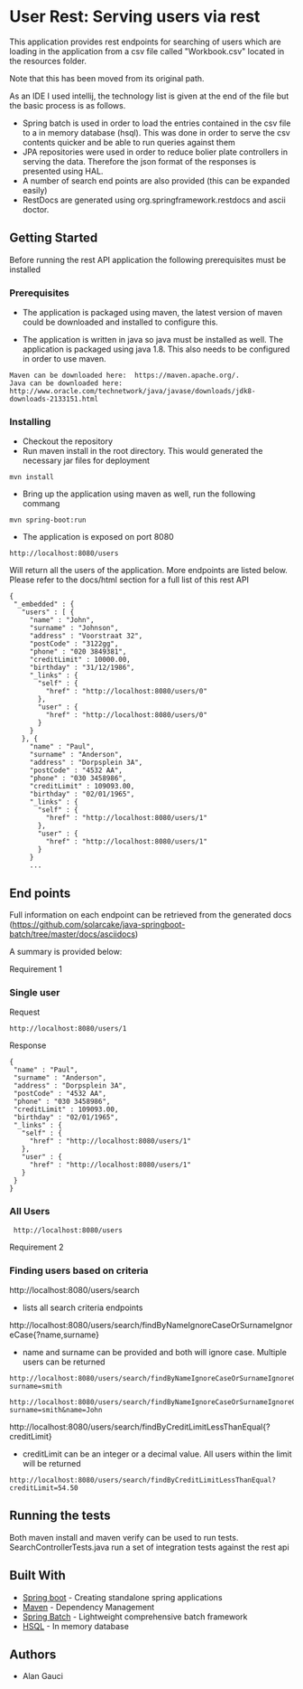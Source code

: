 # User Rest: Serving users via rest

This application provides rest endpoints for searching of users which are loading in the application from a csv file called "Workbook.csv" located in the resources folder.

Note that this has been moved from its original path. 

As an IDE I used intellij, the technology list is given at the end of the file but the basic process is as follows.

- Spring batch is used in order to load the entries contained in the csv file to a in memory database (hsql). This was done in order to serve the csv contents quicker and be able to run queries against them
- JPA repositories were used in order to reduce bolier plate controllers in serving the data. Therefore the json format of the responses is presented using HAL.
- A number of search end points are also provided (this can be expanded easily)
- RestDocs are generated using org.springframework.restdocs and ascii doctor.

## Getting Started

Before running the rest API application the following prerequisites must be installed

### Prerequisites

 - The application is packaged using maven, the latest version of maven could be downloaded and installed
   to configure this.
  
 - The application is written in java so java must be installed as well. The application is packaged using java 1.8. This also needs
   to be configured in order to use maven.


```
Maven can be downloaded here:  https://maven.apache.org/.
Java can be downloaded here: http://www.oracle.com/technetwork/java/javase/downloads/jdk8-downloads-2133151.html
```

### Installing

- Checkout the repository
- Run maven install in the root directory. This would generated the necessary jar files for deployment

```
mvn install
```

- Bring up the application using maven as well, run the following commang

 ```
 mvn spring-boot:run
 ```

- The application is exposed on port 8080

 ```
http://localhost:8080/users
 ```
Will return all the users of the application. More endpoints are listed below. Please refer to the docs/html section for a full list of this rest API
 ```
{
  "_embedded" : {
    "users" : [ {
      "name" : "John",
      "surname" : "Johnson",
      "address" : "Voorstraat 32",
      "postCode" : "3122gg",
      "phone" : "020 3849381",
      "creditLimit" : 10000.00,
      "birthday" : "31/12/1986",
      "_links" : {
        "self" : {
          "href" : "http://localhost:8080/users/0"
        },
        "user" : {
          "href" : "http://localhost:8080/users/0"
        }
      }
    }, {
      "name" : "Paul",
      "surname" : "Anderson",
      "address" : "Dorpsplein 3A",
      "postCode" : "4532 AA",
      "phone" : "030 3458986",
      "creditLimit" : 109093.00,
      "birthday" : "02/01/1965",
      "_links" : {
        "self" : {
          "href" : "http://localhost:8080/users/1"
        },
        "user" : {
          "href" : "http://localhost:8080/users/1"
        }
      } 
      ...
   ```
## End points

Full information on each endpoint can be retrieved from the generated docs (https://github.com/solarcake/java-springboot-batch/tree/master/docs/asciidocs)

A summary is provided below:

Requirement 1

### Single user

Request
 ```
 http://localhost:8080/users/1
 ```
Response
 ```
{
  "name" : "Paul",
  "surname" : "Anderson",
  "address" : "Dorpsplein 3A",
  "postCode" : "4532 AA",
  "phone" : "030 3458986",
  "creditLimit" : 109093.00,
  "birthday" : "02/01/1965",
  "_links" : {
    "self" : {
      "href" : "http://localhost:8080/users/1"
    },
    "user" : {
      "href" : "http://localhost:8080/users/1"
    }
  }
}
 ```
 
### All Users 
```
 http://localhost:8080/users
```

Requirement 2

### Finding users based on criteria
http://localhost:8080/users/search

- lists all search criteria endpoints

http://localhost:8080/users/search/findByNameIgnoreCaseOrSurnameIgnoreCase{?name,surname}
 
- name and surname can be provided and both will ignore case. Multiple users can be returned

```
http://localhost:8080/users/search/findByNameIgnoreCaseOrSurnameIgnoreCase?surname=smith

http://localhost:8080/users/search/findByNameIgnoreCaseOrSurnameIgnoreCase?surname=smith&name=John

```
 http://localhost:8080/users/search/findByCreditLimitLessThanEqual{?creditLimit}

- creditLimit can be an integer or a decimal value. All users within the limit will be returned

```
http://localhost:8080/users/search/findByCreditLimitLessThanEqual?creditLimit=54.50

```

## Running the tests

Both maven install and maven verify can be used to run tests. SearchControllerTests.java run a set of integration tests against the rest api


## Built With

* [Spring boot](https://projects.spring.io/spring-boot/) - Creating standalone spring applications
* [Maven](https://maven.apache.org/) - Dependency Management
* [Spring Batch](https://projects.spring.io/spring-batch/) - Lightweight comprehensive batch framework
* [HSQL](http://hsqldb.org/) - In memory database


## Authors

* Alan Gauci